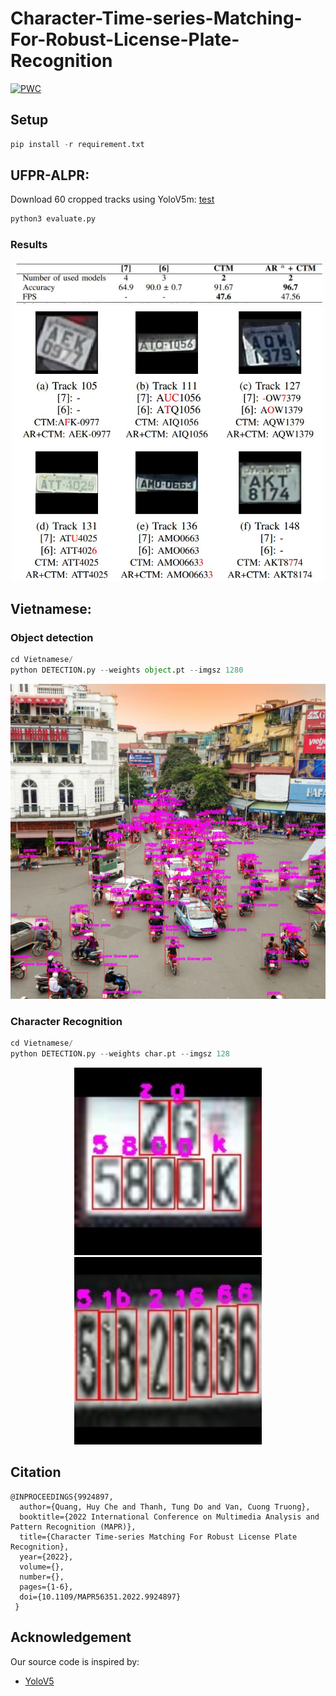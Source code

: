 # Character-Time-series-Matching-For-Robust-License-Plate-Recognition
[![PWC](https://img.shields.io/endpoint.svg?url=https://paperswithcode.com/badge/character-time-series-matching-for-robust-1/license-plate-recognition-on-ufpr-alpr)](https://paperswithcode.com/sota/license-plate-recognition-on-ufpr-alpr?p=character-time-series-matching-for-robust-1)
## Setup
```python
pip install -r requirement.txt
```
## UFPR-ALPR:

Download 60 cropped tracks using YoloV5m: [test](https://drive.google.com/file/d/1k1AtPXq7nVQDYBUW3luVei2S0jzvXfKx/view?usp=share_link)
```python
python3 evaluate.py
```

### Results

<div align=center>
<img src=img/table.jpg width='500'>
</div>
<div align=center>
<img src=img/fig.jpg width='500'>
</div>

## Vietnamese:

### Object detection

```python
cd Vietnamese/
python DETECTION.py --weights object.pt --imgsz 1280
```
<div align=center>
<img src='Vietnamese/img/vn.jpg' width='600'>
</div>

### Character Recognition

```python
cd Vietnamese/
python DETECTION.py --weights char.pt --imgsz 128
```
<div align=center>
<img src='Vietnamese/img/plate1.jpg' width='300'>
  <img src='Vietnamese/img/plate2.jpg' width='300'>
</div>

## Citation

```
@INPROCEEDINGS{9924897,
  author={Quang, Huy Che and Thanh, Tung Do and Van, Cuong Truong},
  booktitle={2022 International Conference on Multimedia Analysis and Pattern Recognition (MAPR)}, 
  title={Character Time-series Matching For Robust License Plate Recognition}, 
  year={2022},
  volume={},
  number={},
  pages={1-6},
  doi={10.1109/MAPR56351.2022.9924897}
 }
```

## Acknowledgement
Our source code is inspired by:
- [YoloV5](https://github.com/ultralytics/yolov5)


